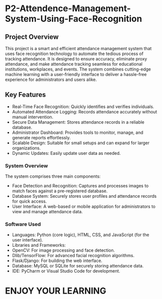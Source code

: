 # P2-Attendence-Management-System-Using-Face-Recognition

<h2>Project Overview</h2>

<p1>This project is a smart and efficient attendance management system that uses face recognition technology to automate the tedious process of tracking attendance. It is designed to ensure accuracy, eliminate proxy attendance, and make attendance tracking seamless for educational institutions, workplaces, and events. The system combines cutting-edge machine learning with a user-friendly interface to deliver a hassle-free experience for administrators and users alike.</p1>

<h2>Key Features</h2>

* Real-Time Face Recognition: Quickly identifies and verifies individuals.
* Automated Attendance Logging: Records attendance accurately without manual intervention.
* Secure Data Management: Stores attendance records in a reliable database.
* Administrator Dashboard: Provides tools to monitor, manage, and generate reports effortlessly.
* Scalable Design: Suitable for small setups and can expand for larger organizations.
* Dynamic Updates: Easily update user data as needed.

<h3>System Overview</h3>

<P2>The system comprises three main components:</P2>
* Face Detection and Recognition: Captures and processes images to match faces against a pre-registered database.
* Database System: Securely stores user profiles and attendance records for quick access.
* User Interface: A web-based or mobile application for administrators to view and manage attendance data.

<h3>Software Used</h3>

* Languages: Python (core logic), HTML, CSS, and JavaScript (for the user interface).
* Libraries and Frameworks:
* OpenCV: For image processing and face detection.
* Dlib/TensorFlow: For advanced facial recognition algorithms.
* Flask/Django: For building the web interface.
* Database: MySQL or SQLite for securely storing attendance data.
* IDE: PyCharm or Visual Studio Code for development.

# ENJOY YOUR LEARNING 
